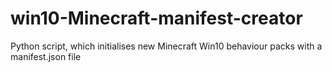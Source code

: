 # win10-Minecraft-manifest-creator
Python script, which initialises new Minecraft Win10 behaviour packs with a manifest.json file

